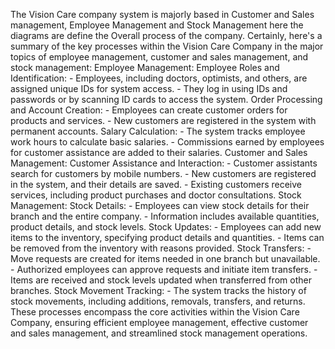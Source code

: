 <p>
  The Vision Care company system is majorly based in Customer and Sales
management, Employee Management and Stock Management here the
diagrams are define the Overall process of the company.
Certainly, here's a summary of the key processes within the Vision Care
Company in the major topics of employee management, customer and
sales management, and stock management:
Employee Management:
Employee Roles and Identification:
- Employees, including doctors, optimists, and others, are assigned unique
IDs for system access.
- They log in using IDs and passwords or by scanning ID cards to access
the system.
Order Processing and Account Creation:
- Employees can create customer orders for products and services.
- New customers are registered in the system with permanent accounts.
Salary Calculation:
- The system tracks employee work hours to calculate basic salaries.
- Commissions earned by employees for customer assistance are added to
their salaries.
Customer and Sales Management:
Customer Assistance and Interaction:
- Customer assistants search for customers by mobile numbers.
- New customers are registered in the system, and their details are saved.
- Existing customers receive services, including product purchases and doctor
consultations.
Stock Management:
Stock Details:
- Employees can view stock details for their branch and the entire company.
- Information includes available quantities, product details, and stock levels.
Stock Updates:
- Employees can add new items to the inventory, specifying product details and
quantities.
- Items can be removed from the inventory with reasons provided.
Stock Transfers:
- Move requests are created for items needed in one branch but unavailable.
- Authorized employees can approve requests and initiate item transfers.
- Items are received and stock levels updated when transferred from other
branches.
Stock Movement Tracking:
- The system tracks the history of stock movements, including additions,
removals, transfers, and returns.
These processes encompass the core activities within the Vision Care
Company, ensuring efficient employee management, effective customer and
sales management, and streamlined stock management operations.
</p>
